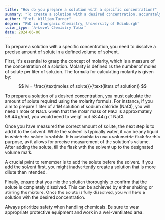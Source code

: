 ```yaml
---
title: "How do you prepare a solution with a specific concentration?"
summary: "To create a solution with a desired concentration, accurately dissolve a specific quantity of solute in a defined volume of solvent."
author: "Prof. William Turner"
degree: "PhD in Inorganic Chemistry, University of Edinburgh"
tutor_type: "A-Level Chemistry Tutor"
date: 2024-06-06
---
```


To prepare a solution with a specific concentration, you need to dissolve a precise amount of solute in a defined volume of solvent.

First, it's essential to grasp the concept of molarity, which is a measure of the concentration of a solution. Molarity is defined as the number of moles of solute per liter of solution. The formula for calculating molarity is given by:

$$
M = \frac{\text{moles of solute}}{\text{liters of solution}}
$$

To prepare a solution of a desired concentration, you must calculate the amount of solute required using the molarity formula. For instance, if you aim to prepare $1$ liter of a $1M$ solution of sodium chloride (NaCl), you will need $1$ mole of NaCl. Given that the molar mass of NaCl is approximately $58.44 \, \text{g/mol}$, you would need to weigh out $58.44 \, \text{g}$ of NaCl.

Once you have measured the correct amount of solute, the next step is to add it to the solvent. While the solvent is typically water, it can be any liquid in which the solute is soluble. It is advisable to use a volumetric flask for this purpose, as it allows for precise measurement of the solution's volume. After adding the solute, fill the flask with the solvent up to the designated volume mark.

A crucial point to remember is to add the solute before the solvent. If you add the solvent first, you might inadvertently create a solution that is more dilute than intended.

Finally, ensure that you mix the solution thoroughly to confirm that the solute is completely dissolved. This can be achieved by either shaking or stirring the mixture. Once the solute is fully dissolved, you will have a solution with the desired concentration.

Always prioritize safety when handling chemicals. Be sure to wear appropriate protective equipment and work in a well-ventilated area.
    